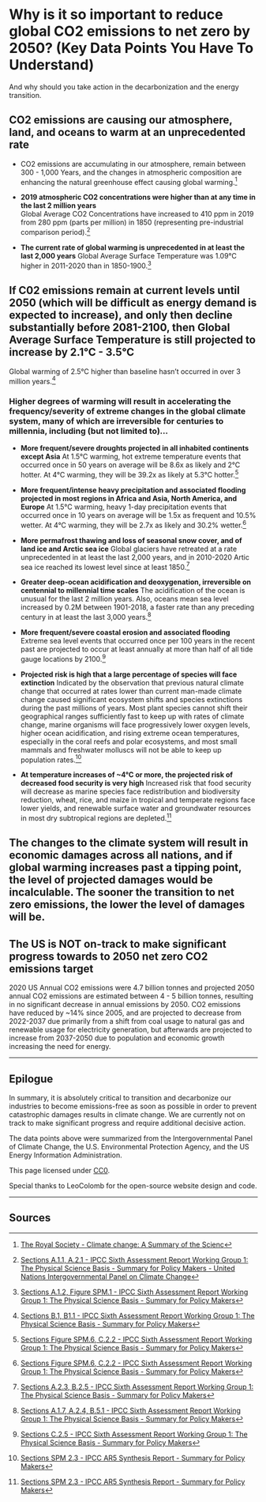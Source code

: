 # Why is it so important to reduce global CO2 emissions to net zero by 2050? (Key Data Points You Have To Understand)

And why should you take action in the decarbonization and the energy transition.


## CO2 emissions are causing our atmosphere, land, and oceans to warm at an unprecedented rate

* CO2 emissions are accumulating in our atmosphere, remain between 300 - 1,000 Years, and the changes in atmospheric composition are enhancing the natural greenhouse effect causing global warming.[^1]

* **2019 atmospheric CO2 concentrations were higher than at any time in the last 2 million years**  
Global Average CO2 Concentrations have increased to 410 ppm in 2019 from 280 ppm (parts per million) in 1850 (representing pre-industrial comparison period).[^2]

* **The current rate of global warming is unprecedented in at least the last 2,000 years**
Global Average Surface Temperature was 1.09°C  higher in 2011-2020 than in 1850-1900.[^3]


## If C02 emissions remain at current levels until 2050 (which will be difficult as energy demand is expected to increase), and only then decline substantially before 2081-2100, then Global Average Surface Temperature is still projected to increase by 2.1°C - 3.5°C
Global warming of 2.5°C higher than baseline hasn’t occurred in over 3 million years.[^4]


### Higher degrees of warming will result in accelerating the frequency/severity of extreme changes in the global climate system, many of which are irreversible for centuries to millennia, including (but not limited to)…

* **More frequent/severe droughts projected in all inhabited continents except Asia**
At 1.5°C warming, hot extreme temperature events that occurred once in 50 years on average will be 8.6x as likely and 2°C hotter. At 4°C warming, they will be 39.2x as likely at 5.3°C hotter.[^5]

* **More frequent/intense heavy precipitation and associated flooding projected in most regions in Africa and Asia, North America, and Europe**
At 1.5°C warming, heavy 1-day precipitation events that occurred once in 10 years on average will be 1.5x as frequent and 10.5% wetter. At 4°C warming, they will be 2.7x as likely and 30.2% wetter.[^6]

* **More permafrost thawing and loss of seasonal snow cover, and of land ice and Arctic sea ice**
Global glaciers have retreated at a rate unprecedented in at least the last 2,000 years, and in 2010-2020 Artic sea ice reached its lowest level since at least 1850.[^7]

* **Greater deep-ocean acidification and deoxygenation, irreversible on centennial to millennial time scales**
The acidification of the ocean is unusual for the last 2 million years. Also, oceans mean sea level increased by 0.2M between 1901-2018, a faster rate than any preceding century in at least the last 3,000 years.[^8]

* **More frequent/severe coastal erosion and associated flooding**
Extreme sea level events that occurred once per 100 years in the recent past are projected to occur at least annually at more than half of all tide gauge locations by 2100.[^9]

* **Projected risk is high that a large percentage of species will face extinction**
Indicated by the observation that previous natural climate change that occurred at rates lower than current man-made climate change caused significant ecosystem shifts and species extinctions during the past millions of years. Most plant species cannot shift their geographical ranges sufficiently fast to keep up with rates of climate change, marine organisms will face progressively lower oxygen levels, higher ocean acidification, and rising extreme ocean temperatures, especially in the coral reefs and polar ecosystems, and most small mammals and freshwater molluscs will not be able to keep up population rates.[^10]

* **At temperature increases of ~4°C or more, the projected risk of decreased food security is very high**
Increased risk that food security will decrease as marine species face redistribution and biodiversity reduction, wheat, rice, and maize in tropical and temperate regions face lower yields, and renewable surface water and groundwater resources in most dry subtropical regions are depleted.[^11]


## The changes to the climate system will result in economic damages across all nations, and if global warming increases past a tipping point, the level of projected damages would be incalculable. The sooner the transition to net zero emissions, the lower the level of damages will be.


## The US is NOT on-track to make significant progress towards to 2050 net zero CO2 emissions target
2020 US Annual CO2 emissions were 4.7 billion tonnes and projected 2050 annual CO2 emissions are estimated between 4 - 5 billion tonnes, resulting in no significant decrease in annual emissions by 2050.  CO2 emissions have reduced by ~14% since 2005, and are projected to decrease from 2022-2037 due primarily from a shift from coal usage to natural gas and renewable usage for electricity generation, but afterwards are projected to increase from 2037-2050 due to population and economic growth increasing the need for energy.


---

## Epilogue
In summary, it is absolutely critical to transition and decarbonize our industries to become emissions-free as soon as possible in order to prevent catastrophic damages results in climate change. We are currently not on track to make significant progress and require additional decisive action.

The data points above were summarized from the Intergovernmental Panel of Climate Change, the U.S. Environmental Protection Agency, and the US Energy Information Administration.

This page licensed under [CC0](https://creativecommons.org/publicdomain/zero/1.0/).

Special thanks to LeoColomb for the open-source website design and code.


---

## Sources
[^1]: [The Royal Society - Climate change: A Summary of the Scienc](https://royalsociety.org/topics-policy/publications/2010/climate-change-summary-science/)

[^2]: [Sections A.1.1, A.2.1 - IPCC Sixth Assessment Report Working Group 1: The Physical Science Basis - Summary for Policy Makers - United Nations Intergovernmental Panel on Climate Change](https://www.ipcc.ch/report/ar6/wg1/)

[^3]: [Sections A.1.2, Figure SPM.1 - IPCC Sixth Assessment Report Working Group 1: The Physical Science Basis - Summary for Policy Makers](https://www.ipcc.ch/report/ar6/wg1/)

[^4]: [Sections B.1, B1.1 - IPCC Sixth Assessment Report Working Group 1: The Physical Science Basis - Summary for Policy Makers](https://www.ipcc.ch/report/ar6/wg1/)

[^5]: [Sections Figure SPM.6, C.2.2  - IPCC Sixth Assessment Report Working Group 1: The Physical Science Basis - Summary for Policy Makers](https://www.ipcc.ch/report/ar6/wg1/)

[^6]: [Sections Figure SPM.6, C.2.2  - IPCC Sixth Assessment Report Working Group 1: The Physical Science Basis - Summary for Policy Makers](https://www.ipcc.ch/report/ar6/wg1/)

[^7]: [Sections A.2.3, B.2.5  - IPCC Sixth Assessment Report Working Group 1: The Physical Science Basis - Summary for Policy Makers](https://www.ipcc.ch/report/ar6/wg1/)

[^8]: [Sections A.1.7, A.2.4, B.5.1  - IPCC Sixth Assessment Report Working Group 1: The Physical Science Basis - Summary for Policy Makers](https://www.ipcc.ch/report/ar6/wg1/)

[^9]: [Sections C.2.5  - IPCC Sixth Assessment Report Working Group 1: The Physical Science Basis - Summary for Policy Makers](https://www.ipcc.ch/report/ar6/wg1/)

[^10]: [Sections SPM 2.3 - IPCC AR5 Synthesis Report - Summary for Policy Makers](https://www.ipcc.ch/report/ar5/syr/)

[^11]: [Sections SPM 2.3 - IPCC AR5 Synthesis Report - Summary for Policy Makers](https://www.ipcc.ch/report/ar5/syr/)

